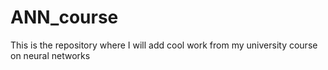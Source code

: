 # ANN_course
This is the repository where I will add cool work from my university course on neural networks
